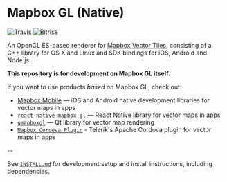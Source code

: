 # Mapbox GL (Native)

[![Travis](https://api.travis-ci.org/mapbox/mapbox-gl-native.svg?branch=master)](https://travis-ci.org/mapbox/mapbox-gl-native/builds) [![Bitrise](https://www.bitrise.io/app/7514e4cf3da2cc57.svg?token=OwqZE5rSBR9MVWNr_lf4sA&branch=master)](https://www.bitrise.io/app/7514e4cf3da2cc57)

An OpenGL ES-based renderer for [Mapbox Vector Tiles](https://www.mapbox.com/blog/vector-tiles), consisting of a C++ library for OS X and Linux and SDK bindings for iOS, Android and Node.js.

**This repository is for development on Mapbox GL itself.**

If you want to use products _based on_ Mapbox GL, check out: 

- [Mapbox Mobile](http://mapbox.com/mobile) — iOS and Android native development libraries for vector maps in apps
- [`react-native-mapbox-gl`](https://github.com/mapbox/react-native-mapbox-gl) — React Native library for vector maps in apps
- [`qmapboxgl`](https://github.com/tmpsantos/qmapboxgl) — Qt library for vector map rendering
- [`Mapbox Cordova Plugin`](http://plugins.telerik.com/cordova/plugin/mapbox) - Telerik's Apache Cordova plugin for vector maps in apps

--

See [`INSTALL.md`](./INSTALL.md) for development setup and install instructions, including dependencies. 
